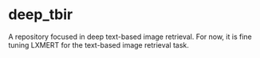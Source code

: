 # deep_tbir
A repository focused in deep text-based image retrieval. For now, it is fine tuning LXMERT for the text-based image retrieval task.
